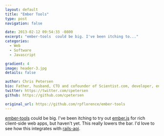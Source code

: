 ```yaml
---
layout: default
title: "Ember Tools"
type: post
navigation: false

date: 2013-02-12 09:54:33 -0800
excerpt: "ember-tools  could be big. I've been itching to..."
categories:
  - Web
  - Software
  - Javascript

gradient: 4
image: header-3.jpg
details: false

author: Chris Petersen
bio: Father, husband, CTO and cofounder of Scientist.com, developer, entrepreneur and technologist.
twitter: https://twitter.com/cpetersen
github: https://github.com/cpetersen

original_url: https://github.com/rpflorence/ember-tools
---
```



 [ember-tools](https://github.com/rpflorence/ember-tools)  could be big. I've been itching to try out  [ember.js](http://emberjs.com)  for rich client-side web apps, but haven't yet. This really lowers the bar. I'd love to see how this integrates with  [rails-api](https://github.com/rails-api/rails-api).
